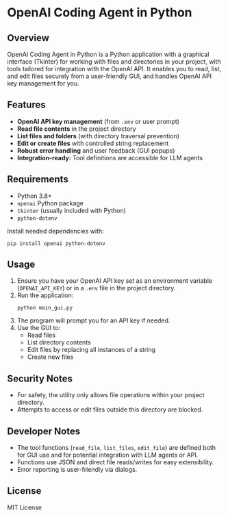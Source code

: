 # OpenAI Coding Agent in Python

## Overview

OpenAI Coding Agent in Python is a Python application with a graphical interface (Tkinter) for working with files and directories in your project, with tools tailored for integration with the OpenAI API. It enables you to read, list, and edit files securely from a user-friendly GUI, and handles OpenAI API key management for you.

## Features

- **OpenAI API key management** (from `.env` or user prompt)
- **Read file contents** in the project directory
- **List files and folders** (with directory traversal prevention)
- **Edit or create files** with controlled string replacement
- **Robust error handling** and user feedback (GUI popups)
- **Integration-ready:** Tool definitions are accessible for LLM agents

## Requirements

- Python 3.8+
- `openai` Python package
- `tkinter` (usually included with Python)
- `python-dotenv`

Install needed dependencies with:
```
pip install openai python-dotenv
```

## Usage

1. Ensure you have your OpenAI API key set as an environment variable (`OPENAI_API_KEY`) or in a `.env` file in the project directory.
2. Run the application:
   ```
   python main_gui.py
   ```
3. The program will prompt you for an API key if needed.
4. Use the GUI to:
    - Read files
    - List directory contents
    - Edit files by replacing all instances of a string
    - Create new files

## Security Notes

- For safety, the utility only allows file operations within your project directory.
- Attempts to access or edit files outside this directory are blocked.

## Developer Notes

- The tool functions (`read_file`, `list_files`, `edit_file`) are defined both for GUI use and for potential integration with LLM agents or API.
- Functions use JSON and direct file reads/writes for easy extensibility.
- Error reporting is user-friendly via dialogs.

## License

MIT License
